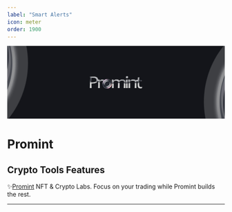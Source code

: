 ```yaml
---
label: "Smart Alerts"
icon: meter
order: 1900
---
```


![](/static/headers/promint-banner.jpg)

# Promint

## Crypto Tools Features

:sparkles:[Promint](https://Promint.cc/) NFT & Crypto Labs. Focus on your trading while Promint builds the rest.

---